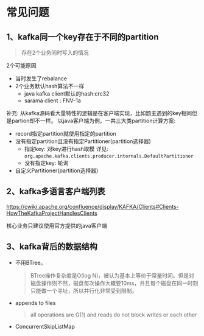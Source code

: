 # 常见问题

## 1、kafka同一个key存在于不同的partition
> 存在2个业务同时写入的情况

2个可能原因
- 当时发生了rebalance
- 2个业务默认hash算法不一样
    - java kafka client默认的hash:crc32
    - sarama client : FNV-1a
                   
补充:
 从kafka源码看大量特性的逻辑是在客户端实现，比如题主遇到的key相同但是partion却不一样。
以java客户端为例，一共三大类partition计算方案:

- record指定partition就使用指定的partition
- 没有指定partition且没有指定Partitioner(partition选择器)
  - 指定key: 对key进行hash取模 详见: `org.apache.kafka.clients.producer.internals.DefaultPartitioner`
  - 没有指定key: 轮询
- 自定义Partitioner(partition选择器)

## 2、kafka多语言客户端列表
https://cwiki.apache.org/confluence/display/KAFKA/Clients#Clients-HowTheKafkaProjectHandlesClients

核心业务只建议使用官方提供的java客户端

## 3、kafka背后的数据结构
- 不用BTree。
    > BTree操作复杂度是O(log N)，被认为基本上等价于常量时间。但是对磁盘操作则不然，磁盘每次操作大概要10ms，并且每个磁盘在同一时刻只能做一个寻址，所以并行化非常受到限制。
         
- appends to files 
    >  all operations are O(1) and reads do not block writes or each other

- ConcurrentSkipListMap 